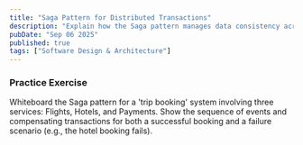 ```yaml
---
title: "Saga Pattern for Distributed Transactions"
description: "Explain how the Saga pattern manages data consistency across microservices without using two-phase commit. Discuss the Choreography vs. Orchestration approaches."
pubDate: "Sep 06 2025"
published: true
tags: ["Software Design & Architecture"]
---
```


### Practice Exercise

Whiteboard the Saga pattern for a 'trip booking' system involving three services: Flights, Hotels, and Payments. Show the sequence of events and compensating transactions for both a successful booking and a failure scenario (e.g., the hotel booking fails).
